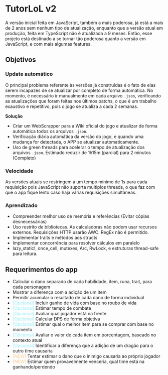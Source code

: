 # TutorLoL v2

A versão inicial feita em JavaScript, também a mais poderosa, já está a mais de 2 anos sem nenhum tipo de atualização, enquanto que a versão atual em produção, feita em TypeScript não é atualizada a 9 meses. Então, esse projeto está destinado a se tornar tão poderosa quanto a versão em JavaScript, e com mais algumas features.

## Objetivos

### Update automático

O principal problema referente às versões já construídas é o fato de elas serem incapazes de se atualizar por completo de forma automática. No momento, é necessário ir manualmente em cada arquivo `.json`, verificando as atualizações que foram feitas nos últimos patchs, o que é um trabalho exaustivo e repetitivo, pois o jogo se atualiza a cada 2 semanas.

<b>Solução</b>
- Criar um WebScrapper para a Wiki oficial do jogo e atualizar de forma automática todos os arquivos `.json`.
- Verificação diária automática da versão do jogo, e quando uma mudança for detectada, o APP se atualizar automaticamente.
- Uso de green threads para acelerar o tempo de atualização dos arquivos `.json`. Estimado reduzir de 1h15m (parcial) para 2 minutos (Completo)

### Velocidade

As versões atuais se restringem a um tempo mínimo de 1s para cada requisição pois JavaScript não suporta multiplos threads, o que faz com que o app fique lento caso haja várias requisições simultâneas.

### Aprendizado

- Compreender melhor uso de memória e referências (Evitar cópias desnecessárias)
- Uso restrito de bibliotecas. As calculadoras não podem usar recursos externos. Requisições HTTP usarão AWC. RegEx não é permitido.
- Implementar traits e métodos aos structs
- Implementar concorrência para resolver cálculos em paralelo
- lazy_static!, once_cell, mutexes, Arc, RwLock, e estruturas thread-safe para leitura.

## Requerimentos do app

- Calcular o dano separado de cada habilidade, item, runa, trait, para cada personagem
- Mostrar a diferença com a adição de um item
- Permitir acumular o resultado de cada dano de forma individual
- <span style="color:rgb(148, 237, 250)">[Opcional]</span> Incluir ganho de vida com base no roubo de vida
- <span style="color:rgb(148, 237, 250)">[Opcional]</span> Estimar tempo de combate
- <span style="color:rgb(148, 237, 250)">[Opcional]</span> Avaliar qual jogador está na frente.
- <span style="color:rgb(148, 237, 250)">[Opcional]</span> Calcular DPS de forma objetiva
- <span style="color:rgb(148, 237, 250)">[Opcional]</span> Estimar qual o melhor item para se comprar com base no momento
- <span style="color:rgb(148, 237, 250)">[Opcional]</span> Avaliar o valor de cada item em porcentagem, baseado no contexto atual
- <span style="color:rgb(148, 237, 250)">[Opcional]</span> Identificar a diferença que a adição de um dragão para o outro time causaria
- <span style="color:rgb(250, 201, 148)">[NEW]</span> Tentar estimar o dano que o inimigo causaria ao próprio jogador
- <span style="color:rgb(250, 201, 148)">[NEW]</span> Estimar quem provavelmente venceria, qual time está na ganhando/perdendo